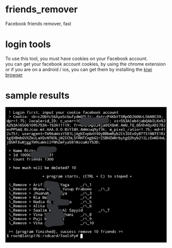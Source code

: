 # friends_remover
Facebook friends remover, fast
# login tools
To use this tool, you must have cookies on your Facebook account.<br/>
you can get your facebook account cookies, by using the chrome extension or if you are on a android / ios, you can get them by installing the <a href="https://play.google.com/store/apps/details?id=com.kiwibrowser.browser">kiwi browser</a>
# sample results
<img src="results.jpg" />
